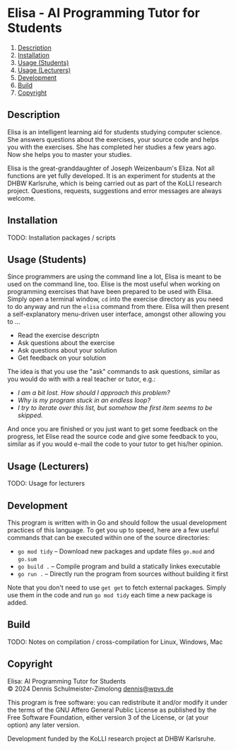 Elisa - AI Programming Tutor for Students
=========================================

1. [Description](#description)
1. [Installation](#installation)
1. [Usage (Students)](#usage-students)
1. [Usage (Lecturers)](#usage-lecturers)
1. [Development](#development)
1. [Build](#build)
1. [Copyright](#copyright)

Description
-----------

Elisa is an intelligent learning aid for students studying computer science. She answers questions
about the exercises, your source code and helps you with the exercises. She has completed her studies
a few years ago. Now she helps you to master your studies.

Elisa is the great-granddaughter of Joseph Weizenbaum's Eliza. Not all functions are yet fully developed.
It is an experiment for students at the DHBW Karlsruhe, which is being carried out as part of the KoLLI
research project. Questions, requests, suggestions and error messages are always welcome.

Installation
------------

TODO: Installation packages / scripts

Usage (Students)
----------------

Since programmers are using the command line a lot, Elisa is meant to be used on the command line, too.
Elise is the most useful when working on programming exercises that have been prepared to be used with Elisa.
Simply open a terminal window, `cd` into the exercise directory as you need to do anyway and run the `elisa`
command from there. Elisa will then present a self-explanatory menu-driven user interface, amongst other
allowing you to …

* Read the exercise descriptn
* Ask questions about the exercise
* Ask questions about your solution
* Get feedback on your solution

The idea is that you use the "ask" commands to ask questions, similar as you would do with with a real teacher
or tutor, e.g.:

* _I am a bit lost. How should I approach this problem?_
* _Why is my program stuck in an endless loop?_
* _I try to iterate over this list, but somehow the first item seems to be skipped._

And once you are finished or you just want to get some feedback on the progress, let Elise read the source
code and give some feedback to you, similar as if you would e-mail the code to your tutor to get his/her
opinion.

Usage (Lecturers)
-----------------

TODO: Usage for lecturers

Development
-----------

This program is written with in Go and should follow the usual development practices of this
language. To get you up to speed, here are a few useful commands that can be executed within
one of the source directories:

* `go mod tidy` – Download new packages and update files `go.mod` and `go.sum`
* `go build .` – Compile program and build a statically linkes executable
* `go run .` – Directly run the program from sources without building it first

Note that you don't need to use `get get` to fetch external packages. Simply use them in the
code and run `go mod tidy` each time a new package is added.

Build
-----

TODO: Notes on compilation / cross-compilation for Linux, Windows, Mac

Copyright
---------

Elisa: AI Programming Tutor for Students <br/>
© 2024 Dennis Schulmeister-Zimolong <dennis@wpvs.de> <br>

This program is free software: you can redistribute it and/or modify
it under the terms of the GNU Affero General Public License as
published by the Free Software Foundation, either version 3 of the
License, or (at your option) any later version.

Development funded by the KoLLI research project at DHBW Karlsruhe.